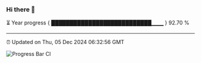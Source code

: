 ### Hi there 👋

⏳ Year progress { ███████████████████████████▁▁▁ } 92.70 %

---

⏰ Updated on Thu, 05 Dec 2024 06:32:56 GMT

![Progress Bar CI](https://github.com/ZhaoGui/ZhaoGui/workflows/Progress%20Bar%20CI/badge.svg)
